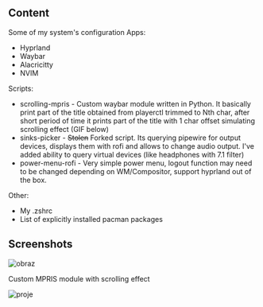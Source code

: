## Content
Some of my system's configuration
Apps:
- Hyprland
- Waybar
- Alacricitty
- NVIM

Scripts:
- scrolling-mpris - Custom waybar module written in Python. It basically print part of the title obtained from playerctl trimmed to Nth char, after short period of time it prints part of the title with 1 char offset simulating scrolling effect (GIF below)
- sinks-picker - ~~Stolen~~ Forked script. Its querying pipewire for output devices, displays them with rofi and allows to change audio output. I've added ability to query virtual devices (like headphones with 7.1 filter)
- power-menu-rofi - Very simple power menu, logout function may need to be changed depending on WM/Compositor, support hyprland out of the box. 

Other: 
- My .zshrc
- List of explicitly installed pacman packages 

## Screenshots

![obraz](https://github.com/user-attachments/assets/39bb1acd-fddf-41e7-8492-6df021705c21)

Custom MPRIS module with scrolling effect

![proje](https://github.com/user-attachments/assets/144ce4bc-ad21-44d9-9b96-0abeaff97671)
